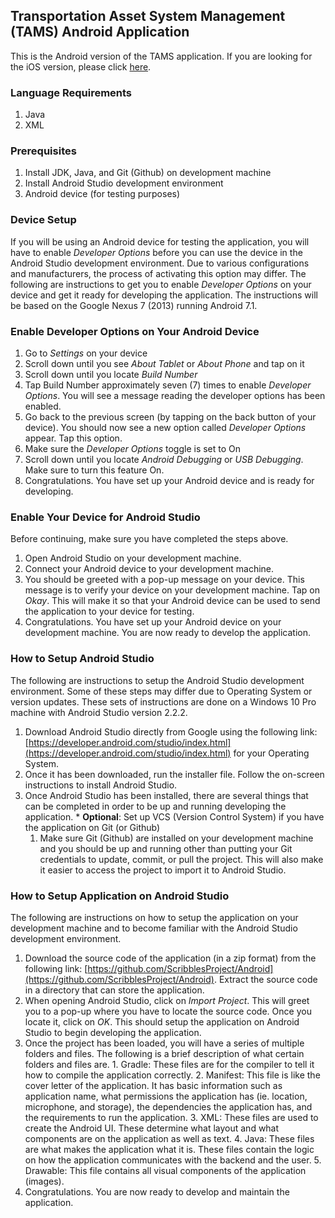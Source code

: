## Transportation Asset System Management (TAMS) Android Application <!---![AppIcon](/app/src/main/res/mipmap-mdpi/ic_launcher.png "AppIcon")--->

This is the Android version of the TAMS application. If you are looking for the iOS version, please click [here](https://github.com/ScribblesProject/iOS).

### Language Requirements
  1. Java
  2. XML

### Prerequisites
  1. Install JDK, Java, and Git (Github) on development machine
  2. Install Android Studio development environment
  3. Android device (for testing purposes)

### Device Setup
If you will be using an Android device for testing the application, you will have to enable *Developer Options* before you can use the device in the Android Studio development environment. Due to various configurations and manufacturers, the process of activating this option may differ. The following are instructions to get you to enable *Developer Options* on your device and get it ready for developing the application. The instructions will be based on the Google Nexus 7 (2013) running Android 7.1.

### Enable Developer Options on Your Android Device
  1. Go to *Settings* on your device
  2. Scroll down until you see *About Tablet* or *About Phone* and tap on it
  3. Scroll down until you locate *Build Number*
  4. Tap Build Number approximately seven (7) times to enable *Developer Options*. You will see a message reading the developer options has been enabled.
  5. Go back to the previous screen (by tapping on the back button of your device). You should now see a new option called *Developer Options* appear. Tap this option.
  6. Make sure the *Developer Options* toggle is set to On
  7. Scroll down until you locate *Android Debugging* or *USB Debugging*. Make sure to turn this feature On.
  8. Congratulations. You have set up your Android device and is ready for developing.

### Enable Your Device for Android Studio
Before continuing, make sure you have completed the steps above.
  1. Open Android Studio on your development machine.
  2. Connect your Android device to your development machine.
  3. You should be greeted with a pop-up message on your device. This message is to verify your device on your development machine. Tap on *Okay*. This will make it so that your Android device can be used to send the application to your device for testing.
  4. Congratulations. You have set up your Android device on your development machine. You are now ready to develop the application.

### How to Setup Android Studio
The following are instructions to setup the Android Studio development environment. Some of these steps may differ due to Operating System or version updates. These sets of instructions are done on a Windows 10 Pro machine with Android Studio version 2.2.2.
  1. Download Android Studio directly from Google using the following link: [https://developer.android.com/studio/index.html](https://developer.android.com/studio/index.html) for your Operating System.
  2. Once it has been downloaded, run the installer file. Follow the on-screen instructions to install Android Studio.
  3. Once Android Studio has been installed, there are several things that can be completed in order to be up and running developing the application.
    * **Optional**: Set up VCS (Version Control System) if you have the application on Git (or Github)
      1. Make sure Git (Github) are installed on your development machine and you should be up and running other than putting your Git credentials to update, commit, or pull the project. This will also make it easier to access the project to import it to Android Studio.

### How to Setup Application on Android Studio
The following are instructions on how to setup the application on your development machine and to become familiar with the Android Studio development environment.
  1. Download the source code of the application (in a zip format) from the following link: [https://github.com/ScribblesProject/Android](https://github.com/ScribblesProject/Android). Extract the source code in a directory that can store the application.
  2. When opening Android Studio, click on *Import Project*. This will greet you to a pop-up where you have to locate the source code. Once you locate it, click on *OK*. This should setup the application on Android Studio to begin developing the application.
  3. Once the project has been loaded, you will have a series of multiple folders and files. The following is a brief description of what certain folders and files are.
    1. Gradle: These files are for the compiler to tell it how to compile the application correctly.
    2. Manifest: This file is like the cover letter of the application. It has basic information such as application name, what permissions the application has (ie. location, microphone, and storage), the dependencies the application has, and the requirements to run the application.
    3. XML: These files are used to create the Android UI. These determine what layout and what components are on the application as well as text.
    4. Java: These files are what makes the application what it is. These files contain the logic on how the application communicates with the backend and the user.
    5. Drawable: This file contains all visual components of the application (images).
  4. Congratulations. You are now ready to develop and maintain the application.



<!---### How Setup Your Computer to Be Ready to Start Developing Project

  - Make sure to follow the repository.
  - Make sure to download the latest version of [JDK](http://www.oracle.com/technetwork/java/javase/downloads/jdk8-downloads-2133151.html) onto your computer.
  - Download [Android Studio](https://developer.android.com/studio/index.html), Google's IDE for creating applications on Android.
      * Make sure that when you are installing Android Studio to download API 19, the emulator to simulate the application running on your computer, and the other plugins that the project will ask you to download.
  - **Optional**: Make sure that you have the [GitHub Desktop](https://desktop.github.com/) client installed on your computer. This makes it easier for you to visually access GitHub.
      * Make sure to import the project onto your computer either using the GitHub Desktop application or via command-line before continuing.

### How to Import the Project on Android Studio
  *Before continuing, make sure you have done everything above.*

  - Open the Android Studio IDE.
  - Make sure to click on `Import project (Eclipse, Gradle, etc.)`.
  - Look for the project under the name `Android` in your GitHub directory.
  - Click on `OK`.
  - Gradle should start setting up for the project. If it is the first time it is doing it, it should take some time so please be patient.--->
